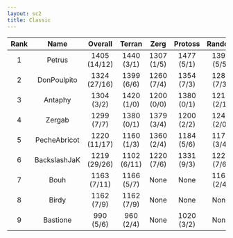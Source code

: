 ```yaml
---
layout: sc2
title: Classic
---
```

| Rank | Name         | Overall      | Terran      | Zerg       | Protoss    | Random     |
|:----:|:------------:|:------------:|:-----------:|:----------:|:----------:|:----------:|
| 1    | Petrus       | 1405 (14/12) | 1440 (3/1)  | 1307 (1/5) | 1477 (5/1) | 1399 (5/5) |
| 2    | DonPoulpito  | 1324 (27/16) | 1399 (6/6)  | 1260 (7/4) | 1354 (7/3) | 1285 (7/3) |
| 3    | Antaphy      | 1304 (3/2)   | 1420 (1/0)  | 1200 (0/0) | 1380 (0/1) | 1219 (2/1) |
| 4    | Zergab       | 1299 (7/7)   | 1380 (0/1)  | 1379 (3/4) | 1200 (2/2) | 1240 (2/0) |
| 5    | PecheAbricot | 1220 (11/17) | 1160 (1/3)  | 1360 (2/4) | 1184 (5/6) | 1179 (3/4) |
| 6    | BackslashJaK | 1219 (29/26) | 1102 (6/11) | 1220 (7/6) | 1331 (9/3) | 1223 (7/6) |
| 7    | Bouh         | 1163 (7/11)  | 1166 (5/7)  |None        |None        | 1161 (2/4) |
| 8    | Birdy        | 1162 (7/9)   | 1162 (7/9)  |None        |None        |None        |
| 9    | Bastione     | 990 (5/6)    | 960 (2/4)   |None        | 1020 (3/2) |None        |

